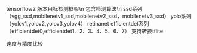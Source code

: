 tensorflow2 版本目标检测框架\n
    包含检测算法\n
        ssd系列（vgg_ssd,mobilenetv1_ssd,mobilenetv2_ssd，mobilenetv3_ssd）
        yolo系列（yolov1,yolov2,yolov3,yolov4）
        retinanet
        efficientdet系列（efficientdet0,efficientdet1、2、3、4、5、6、7）
    支持转换tflite
    
速度与精度比较
    